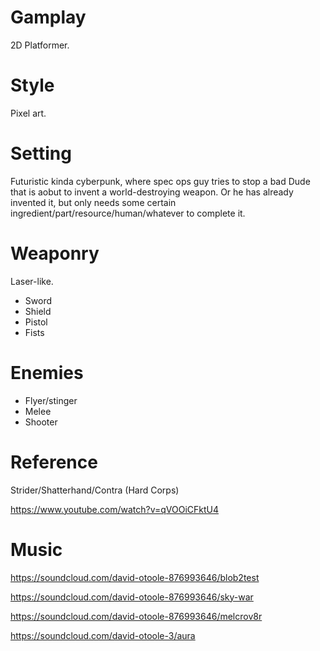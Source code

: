 # Gamplay

2D Platformer.

# Style

Pixel art.

# Setting

Futuristic kinda cyberpunk, where spec ops guy tries to stop a bad
Dude that is aobut to invent a world-destroying weapon. Or he has already
invented it, but only needs some certain ingredient/part/resource/human/whatever
to complete it.

# Weaponry

Laser-like.

* Sword
* Shield
* Pistol
* Fists

# Enemies

* Flyer/stinger
* Melee
* Shooter


# Reference

Strider/Shatterhand/Contra (Hard Corps)

https://www.youtube.com/watch?v=qVOOiCFktU4


# Music

https://soundcloud.com/david-otoole-876993646/blob2test

https://soundcloud.com/david-otoole-876993646/sky-war

https://soundcloud.com/david-otoole-876993646/melcrov8r

https://soundcloud.com/david-otoole-3/aura
